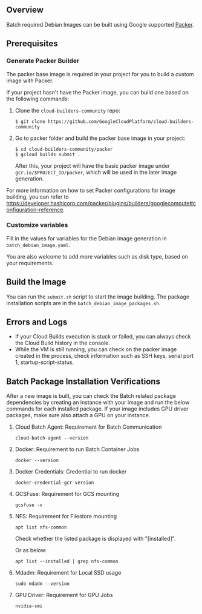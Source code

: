 ## Overview
Batch required Debian Images can be built using Google supported [Packer](https://github.com/GoogleCloudPlatform/cloud-builders-community/tree/master/packer).

## Prerequisites
### Generate Packer Builder
The packer base image is required in your project for you to build a custom image with Packer.

If your project hasn't have the Packer image, you can build one based on the following commands:

1.  Clone the `cloud-builders-community` repo:

    ```
    $ git clone https://github.com/GoogleCloudPlatform/cloud-builders-community
    ```

2.  Go to packer folder and build the packer base image in your project:

    ```
    $ cd cloud-builders-community/packer
    $ gcloud builds submit .
    ```

    After this, your project will have the basic packer image under
    `gcr.io/$PROJECT_ID/packer`, which will be used in the later image
    generation.

For more information on how to set Packer configurations for image building, you can refer to https://developer.hashicorp.com/packer/plugins/builders/googlecompute#configuration-reference.

### Customize variables
Fill in the values for variables for the Debian image generation in `batch_debian_image.yaml`.

You are also welcome to add more variables such as disk type, based on your requirements.

## Build the Image
You can run the `submit.sh` script to start the image building. The package installation scripts are in the `batch_debian_image_packages.sh`.

## Errors and Logs
* If your Cloud Builds execution is stuck or failed, you can always check the Cloud Build history in the console.
* While the VM is still running, you can check on the packer image created in the process, check information such as SSH keys, serial port 1, startup-script-status.

## Batch Package Installation Verifications
After a new image is built, you can check the Batch related package
dependencies by creating an instance with your image and run the below commands for each installed package. If your image includes GPU driver packages, make sure also attach a GPU on your instance.

1.  Cloud Batch Agent: Requirement for Batch Communication

    ```
    cloud-batch-agent --version
    ```

2.  Docker: Requirement to run Batch Container Jobs

    ```
    docker --version
    ```

3.  Docker Credentials: Credential to run docker

    ```
    docker-credential-gcr version
    ```

4.  GCSFuse: Requirement for GCS mounting

    ```
    gcsfuse -v
    ```

5.  NFS: Requirement for Filestore mounting

    ```
    apt list nfs-common
    ```

    Check whether the listed package is displayed with "[installed]".

    Or as below:

    ```
    apt list --installed | grep nfs-common
    ```

6.  Mdadm: Requirement for Local SSD usage

    ```
    sudo mdadm --version
    ```

7.  GPU Driver: Requirement for GPU Jobs

    ```
    nvidia-smi
    ```

